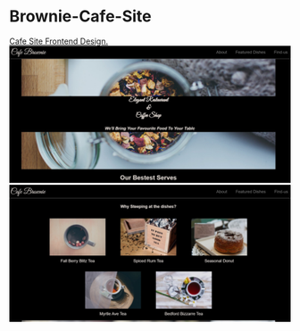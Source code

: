 # Brownie-Cafe-Site
[Cafe Site Frontend Design.](https://brownie-cafe-site.vercel.app/)
![Show](resources/screenshot1.jpg)
![Show](resources/screenshot2.jpg)
